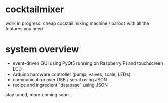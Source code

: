 # cocktailmixer
work in progress: cheap cocktail mixing machine / barbot with all the features you need

# system overview
- event-driven GUI using PyQt5 running on Raspberry Pi and touchscreen LCD
- Arduino hardware controller (pump, valves, scale, LEDs)
- communication over USB / serial using JSON
- recipe and ingredient "database" using JSON

stay tuned, more coming soon...
